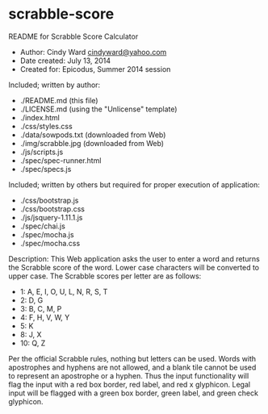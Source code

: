 scrabble-score
====================

README for Scrabble Score Calculator

* Author: Cindy Ward <cindyward@yahoo.com>
* Date created: July 13, 2014
* Created for:  Epicodus, Summer 2014 session

Included; written by author:
* ./README.md (this file)
* ./LICENSE.md (using the "Unlicense" template)
* ./index.html
* ./css/styles.css
* ./data/sowpods.txt (downloaded from Web)
* ./img/scrabble.jpg (downloaded from Web)
* ./js/scripts.js
* ./spec/spec-runner.html
* ./spec/specs.js

Included; written by others but required for proper execution of application:
* ./css/bootstrap.js
* ./css/bootstrap.css
* ./js/jsquery-1.11.1.js
* ./spec/chai.js
* ./spec/mocha.js
* ./spec/mocha.css

Description:
This Web application asks the user to enter a word and returns the Scrabble score of the word. Lower case characters will be converted to upper case. The Scrabble scores per letter are as follows:

* 1:  A, E, I, O, U, L, N, R, S, T
* 2:  D, G
* 3:  B, C, M, P
* 4:  F, H, V, W, Y
* 5:  K
* 8:  J, X
* 10: Q, Z

Per the official Scrabble rules, nothing but letters can be used. Words with apostrophes and hyphens are not allowed, and a blank tile cannot be used to represent an apostrophe or a hyphen. Thus the input functionality will flag the input with a red box border, red label, and red x glyphicon. Legal input will be flagged with a green box border, green label, and green check glyphicon. 
